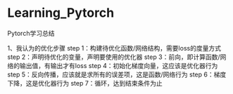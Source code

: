 # Learning_Pytorch

Pytorch学习总结

1、我认为的优化步骤
step 1：构建待优化函数/网络结构，需要loss的度量方式
step 2：声明待优化的变量，声明要使用的优化器
step 3：前向，即计算函数/网络的输出值，有输出才有loss
step 4：初始化梯度向量，这应该是优化器行为
step 5：反向传播，应该就是求所有的误差项，这是函数/网络行为
step 6：梯度下降，这是优化器行为
step 7：循环，达到结束条件为止
